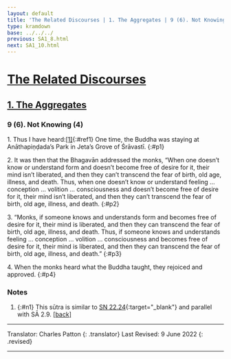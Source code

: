 ```yaml
---
layout: default
title: 'The Related Discourses | 1. The Aggregates | 9 (6). Not Knowing (4)'
type: kramdown
base: ../../../
previous: SA1_8.html
next: SA1_10.html
---
```


# [The Related Discourses](../index.html)
## [1. The Aggregates](index.html)
### 9 (6). Not Knowing (4)

1\. Thus I have heard:[\[1\]](#n1){:#ref1} One time, the Buddha was staying at Anāthapiṇḍada’s Park in Jeta’s Grove of Śrāvastī.
{:#p1}

2\. It was then that the Bhagavān addressed the monks, “When one doesn’t know or understand form and doesn’t become free of desire for it, their mind isn’t liberated, and then they can’t transcend the fear of birth, old age, illness, and death. Thus, when one doesn’t know or understand feeling … conception … volition … consciousness and doesn’t become free of desire for it, their mind isn’t liberated, and then they can’t transcend the fear of birth, old age, illness, and death.
{:#p2}

3\. “Monks, if someone knows and understands form and becomes free of desire for it, their mind is liberated, and then they can transcend the fear of birth, old age, illness, and death. Thus, if someone knows and understands feeling … conception … volition … consciousness and becomes free of desire for it, their mind is liberated, and then they can transcend the fear of birth, old age, illness, and death.”
{:#p3}

4\. When the monks heard what the Buddha taught, they rejoiced and approved.
{:#p4}

### Notes
1. {:#n1} This sūtra is similar to [SN 22.24](https://suttacentral.net/sn22.24){:target="_blank"} and parallel with SĀ 2.9. [\[back\]](#ref1)

---

Translator: Charles Patton
{: .translator}
Last Revised: 9 June 2022
{: .revised}

---